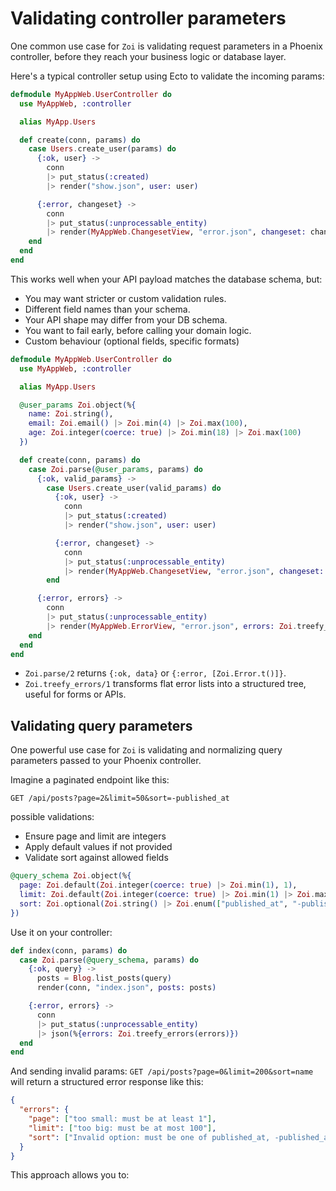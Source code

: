 # Validating controller parameters

One common use case for `Zoi` is validating request parameters in a Phoenix controller, before they reach your business logic or database layer.

Here's a typical controller setup using Ecto to validate the incoming params:

```elixir
defmodule MyAppWeb.UserController do
  use MyAppWeb, :controller

  alias MyApp.Users

  def create(conn, params) do
    case Users.create_user(params) do
      {:ok, user} ->
        conn
        |> put_status(:created)
        |> render("show.json", user: user)

      {:error, changeset} ->
        conn
        |> put_status(:unprocessable_entity)
        |> render(MyAppWeb.ChangesetView, "error.json", changeset: changeset)
    end
  end
end
```

This works well when your API payload matches the database schema, but:

- You may want stricter or custom validation rules.
- Different field names than your schema.
- Your API shape may differ from your DB schema.
- You want to fail early, before calling your domain logic.
- Custom behaviour (optional fields, specific formats)

```elixir
defmodule MyAppWeb.UserController do
  use MyAppWeb, :controller

  alias MyApp.Users

  @user_params Zoi.object(%{
    name: Zoi.string(),
    email: Zoi.email() |> Zoi.min(4) |> Zoi.max(100),
    age: Zoi.integer(coerce: true) |> Zoi.min(18) |> Zoi.max(100)
  })

  def create(conn, params) do
    case Zoi.parse(@user_params, params) do
      {:ok, valid_params} ->
        case Users.create_user(valid_params) do
          {:ok, user} ->
            conn
            |> put_status(:created)
            |> render("show.json", user: user)

          {:error, changeset} ->
            conn
            |> put_status(:unprocessable_entity)
            |> render(MyAppWeb.ChangesetView, "error.json", changeset: changeset)
        end

      {:error, errors} ->
        conn
        |> put_status(:unprocessable_entity)
        |> render(MyAppWeb.ErrorView, "error.json", errors: Zoi.treefy_errors(errors))
    end
  end
end
```

- `Zoi.parse/2` returns `{:ok, data}` or `{:error, [Zoi.Error.t()]}`.
- `Zoi.treefy_errors/1` transforms flat error lists into a structured tree, useful for forms or APIs.

## Validating query parameters

One powerful use case for `Zoi` is validating and normalizing query parameters passed to your Phoenix controller.

Imagine a paginated endpoint like this:

`GET /api/posts?page=2&limit=50&sort=-published_at`

possible validations:

- Ensure page and limit are integers
- Apply default values if not provided
- Validate sort against allowed fields

```elixir
@query_schema Zoi.object(%{
  page: Zoi.default(Zoi.integer(coerce: true) |> Zoi.min(1), 1),
  limit: Zoi.default(Zoi.integer(coerce: true) |> Zoi.min(1) |> Zoi.max(100), 10),
  sort: Zoi.optional(Zoi.string() |> Zoi.enum(["published_at", "-published_at"]))
})
```

Use it on your controller:

```elixir
def index(conn, params) do
  case Zoi.parse(@query_schema, params) do
    {:ok, query} ->
      posts = Blog.list_posts(query)
      render(conn, "index.json", posts: posts)

    {:error, errors} ->
      conn
      |> put_status(:unprocessable_entity)
      |> json(%{errors: Zoi.treefy_errors(errors)})
  end
end
```

And sending invalid params: `GET /api/posts?page=0&limit=200&sort=name`
will return a structured error response like this:

```json
{
  "errors": {
    "page": ["too small: must be at least 1"],
    "limit": ["too big: must be at most 100"],
    "sort": ["Invalid option: must be one of published_at, -published_at"]
  }
}
```

This approach allows you to:
